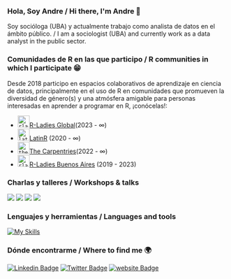 ### Hola, Soy Andre / Hi there, I'm Andre 👋

Soy socióloga (UBA) y actualmente trabajo como analista de datos en el ámbito público. / I am a sociologist (UBA) and currently work as a data analyst in the public sector.

### Comunidades de R en las que participo / R communities in which I participate :grin: 
Desde 2018 participo en espacios colaborativos de aprendizaje en ciencia de datos, principalmente en el uso de R en comunidades que promueven la diversidad de género(s) y una atmósfera amigable para personas interesadas en aprender a programar en R, ¡conócelas!:
- <code><img height="27" src="https://avatars.githubusercontent.com/u/21295846?s=200&v=4" alt="rladies global logo"></code>[R-Ladies Global](https://github.com/rladies)(2023 -  ∞)
- <code><img height="27" src="https://avatars.githubusercontent.com/u/42558048?s=200&v=4" alt="latinR logo"></code>[LatinR](https://github.com/LatinR) (2020 -  ∞)
- <code><img height="27" src="https://avatars.githubusercontent.com/u/19267758?s=200&v=4" alt="the carpentries logo"></code>[The Carpentries](https://github.com/carpentries)(2022 -  ∞)
- <code><img height="27" src="https://avatars.githubusercontent.com/u/38664570?s=200&v=4" alt="rladies buenos aires logo"></code>[R-Ladies Buenos Aires](https://github.com/RLadies-BA) (2019 - 2023)

### Charlas y talleres / Workshops & talks
[![](https://github-readme-stats.vercel.app/api/pin/?username=soyandrea&repo=Porfinviernes)](https://github.com/SoyAndrea/Porfinviernes)
[![](https://github-readme-stats.vercel.app/api/pin/?username=soyandrea&repo=csvconfv7)](https://github.com/SoyAndrea/csvconfv7)
[![](https://github-readme-stats.vercel.app/api/pin/?username=karbartolome&repo=gt-spotify)](https://github.com/karbartolome/gt-spotify)
[![](https://github-readme-stats.vercel.app/api/pin/?username=rladies-eastlansing&repo=2022-accessible_dataviz)](https://github.com/rladies-eastlansing/2022-accessible_dataviz)

### Lenguajes y herramientas / Languages and tools
[![My Skills](https://skillicons.dev/icons?i=r,git,github,netlify,html,wordpress,ai&theme=light)](https://skillicons.dev)

### Dónde encontrarme / Where to find me 🌍
[![Linkedin Badge](https://img.shields.io/badge/LinkedIn-0077B5?style=for-the-badge&logo=linkedin&logoColor=white)](https://www.linkedin.com/in/andreasociologa/)
[![Twitter Badge](https://img.shields.io/badge/Twitter-1DA1F2?style=for-the-badge&logo=twitter&logoColor=white)](https://twitter.com/me_andre)
[![website Badge](https://img.shields.io/badge/Netlify-00C7B7?style=for-the-badge&logo=netlify&logoColor=white)](https://soyandrea.netlify.app/)

